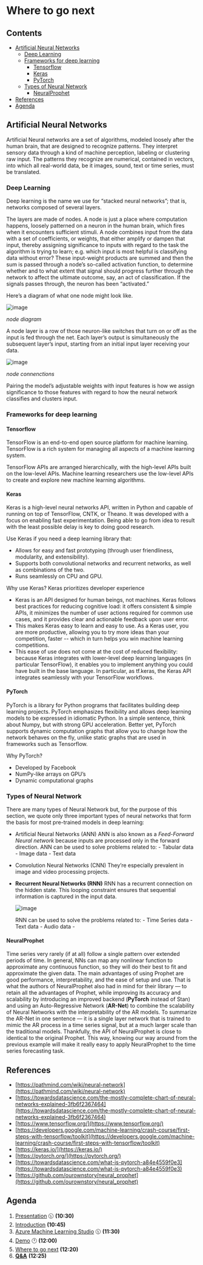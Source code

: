 # Where to go next <!-- omit in toc -->

## Contents <!-- omit in toc -->

- [Artificial Neural Networks](#artificial-neural-networks)
  - [Deep Learning](#deep-learning)
  - [Frameworks for deep learning](#frameworks-for-deep-learning)
    - [Tensorflow](#tensorflow)
    - [Keras](#keras)
    - [PyTorch](#pytorch)
  - [Types of Neural Network](#types-of-neural-network)
    - [NeuralProphet](#neuralprophet)
- [References](#references)
- [Agenda](#agenda)

## Artificial Neural Networks

Artificial Neural networks are a set of algorithms, modeled loosely after the human brain, that are designed to recognize patterns. They interpret sensory data through a kind of machine perception, labeling or clustering raw input. The patterns they recognize are numerical, contained in vectors, into which all real-world data, be it images, sound, text or time series, must be translated.

### Deep Learning

Deep learning is the name we use for “stacked neural networks”; that is, networks composed of several layers.

The layers are made of nodes. A node is just a place where computation happens, loosely patterned on a neuron in the human brain, which fires when it encounters sufficient stimuli. A node combines input from the data with a set of coefficients, or weights, that either amplify or dampen that input, thereby assigning significance to inputs with regard to the task the algorithm is trying to learn; e.g. which input is most helpful is classifying data without error? These input-weight products are summed and then the sum is passed through a node’s so-called activation function, to determine whether and to what extent that signal should progress further through the network to affect the ultimate outcome, say, an act of classification. If the signals passes through, the neuron has been “activated.”

Here’s a diagram of what one node might look like.

![image](images/where-to-go-next/perceptron-node.png)

*node diagram*

A node layer is a row of those neuron-like switches that turn on or off as the input is fed through the net. Each layer’s output is simultaneously the subsequent layer’s input, starting from an initial input layer receiving your data.

![image](images/where-to-go-next/mlp.png)

*node connenctions*

Pairing the model’s adjustable weights with input features is how we assign significance to those features with regard to how the neural network classifies and clusters input.

### Frameworks for deep learning
#### Tensorflow

TensorFlow is an end-to-end open source platform for machine learning. TensorFlow is a rich system for managing all aspects of a machine learning system.

TensorFlow APIs are arranged hierarchically, with the high-level APIs built on the low-level APIs. Machine learning researchers use the low-level APIs to create and explore new machine learning algorithms.

#### Keras

Keras is a high-level neural networks API, written in Python and capable of running on top of TensorFlow, CNTK, or Theano. It was developed with a focus on enabling fast experimentation. Being able to go from idea to result with the least possible delay is key to doing good research.

Use Keras if you need a deep learning library that:

- Allows for easy and fast prototyping (through user friendliness, modularity, and extensibility).
- Supports both convolutional networks and recurrent networks, as well as combinations of the two.
- Runs seamlessly on CPU and GPU.

Why use Keras? Keras prioritizes developer experience

- Keras is an API designed for human beings, not machines. Keras follows best practices for reducing cognitive load: it offers consistent & simple APIs, it minimizes the number of user actions required for common use cases, and it provides clear and actionable feedback upon user error.
- This makes Keras easy to learn and easy to use. As a Keras user, you are more productive, allowing you to try more ideas than your competition, faster -- which in turn helps you win machine learning competitions.
- This ease of use does not come at the cost of reduced flexibility: because Keras integrates with lower-level deep learning languages (in particular TensorFlow), it enables you to implement anything you could have built in the base language. In particular, as tf.keras, the Keras API integrates seamlessly with your TensorFlow workflows.

#### PyTorch

PyTorch is a library for Python programs that facilitates building deep learning projects. PyTorch emphasizes flexibility and allows deep learning models to be expressed in idiomatic Python.
In a simple sentence, think about Numpy, but with strong GPU acceleration. Better yet, PyTorch supports dynamic computation graphs that allow you to change how the network behaves on the fly, unlike static graphs that are used in frameworks such as Tensorflow.

Why PyTorch?
- Developed by Facebook
- NumPy-like arrays on GPU’s
- Dynamic computational graphs

### Types of Neural Network

There are many types of Neural Network but, for the purpose of this section, we quote only three important types of neural networks that form the basis for most pre-trained models in deep learning:

- Artificial Neural Networks (ANN)
    ANN is also known as a *Feed-Forward Neural network* because inputs are processed only in the forward direction.
    ANN can be used to solve problems related to:
      - Tabular data
      - Image data
      - Text data
- Convolution Neural Networks (CNN)
    They’re especially prevalent in image and video processing projects.
- **Recurrent Neural Networks (RNN)**
    RNN has a recurrent connection on the hidden state. This looping constraint ensures that sequential information is captured in the input data.

    ![image](images/where-to-go-next/FNN-vs-RNN.png)

    RNN can be used to solve the problems related to:
      - Time Series data
      - Text data
      - Audio data
      - 
#### NeuralProphet

Time series very rarely (if at all) follow a single pattern over extended periods of time. In general, NNs can map any nonlinear function to approximate any continuous function, so they will do their best to fit and approximate the given data.
The main advantages of using Prophet are good performance, interpretability, and the ease of setup and use. That is what the authors of NeuralProphet also had in mind for their library — to retain all the advantages of Prophet, while improving its accuracy and scalability by introducing an improved backend (**PyTorch** instead of Stan) and using an Auto-Regressive Network (**AR-Net**) to combine the scalability of Neural Networks with the interpretability of the AR models. To summarize the AR-Net in one sentence — it is a single layer network that is trained to mimic the AR process in a time series signal, but at a much larger scale than the traditional models.
Thankfully, the API of NeuralProphet is close to identical to the original Prophet. This way, knowing our way around from the previous example will make it really easy to apply NeuralProphet to the time series forecasting task.

## References

- [https://pathmind.com/wiki/neural-network](https://pathmind.com/wiki/neural-network)
- [https://towardsdatascience.com/the-mostly-complete-chart-of-neural-networks-explained-3fb6f2367464](https://towardsdatascience.com/the-mostly-complete-chart-of-neural-networks-explained-3fb6f2367464)
- [https://www.tensorflow.org/](https://www.tensorflow.org/)
- [https://developers.google.com/machine-learning/crash-course/first-steps-with-tensorflow/toolkit](https://developers.google.com/machine-learning/crash-course/first-steps-with-tensorflow/toolkit)
- [https://keras.io/](https://keras.io/)
- [https://pytorch.org/](https://pytorch.org/)
- [https://towardsdatascience.com/what-is-pytorch-a84e4559f0e3](https://towardsdatascience.com/what-is-pytorch-a84e4559f0e3)
- [https://github.com/ourownstory/neural_prophet](https://github.com/ourownstory/neural_prophet)


## Agenda
1. [Presentation](./01.presentation.md) :clock1030: **(10:30)**
2. [Introduction](02.introduction.md) **(10:45)**
3. [Azure Machine Learning Studio](03.azure-machine-learning-studio.md) :clock1130: **(11:30)**
4. [Demo](04.demo.md) :clock12: **(12:00)**
5. [Where to go next](05.where-to-go-next.md) **(12:20)**
6. **[Q&A](06.q&a.md)** **(12:25)**